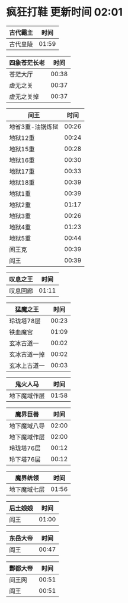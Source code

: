 # 疯狂打鞋 更新时间 02:01

| 古代霸主   | 时间    |
|--------|-------|
| 古代皇陵 | 01:59 |

| 四象苍茫长老   | 时间    |
|--------|-------|
| 苍茫大厅 | 00:38 |
| 虚无之关 | 00:37 |
| 虚无之关掉 | 00:37 |

| 间王   | 时间    |
|--------|-------|
| 地省3重-油锅炼狱 | 00:26 |
| 地狱12重 | 00:24 |
| 地狱15重 | 00:28 |
| 地狱16重 | 00:30 |
| 地狱17重 | 00:33 |
| 地狱18重 | 00:39 |
| 地狱1重 | 00:39 |
| 地狱2重 | 01:17 |
| 地狱3重 | 00:26 |
| 地狱4重 | 01:23 |
| 地狱5重 | 00:44 |
| 间王克 | 00:39 |
| 阎王 | 00:39 |

| 叹息之王   | 时间    |
|--------|-------|
| 叹息回廊 | 01:11 |

| 猛魔之王   | 时间    |
|--------|-------|
| 玲珑塔78层 | 00:23 |
| 铁血魔宫 | 01:09 |
| 玄冰古道一 | 00:02 |
| 玄冰古道一掉 | 00:02 |
| 玄冰上古道一 | 00:03 |

| 鬼火人马   | 时间    |
|--------|-------|
| 地下魔域作层 | 01:58 |

| 魔界巨兽   | 时间    |
|--------|-------|
| 地下魔域八导 | 02:00 |
| 地下魔域作层 | 02:00 |
| 玲珑塔76层 | 00:12 |
| 玲下塔76层 | 00:12 |

| 魔界统领   | 时间    |
|--------|-------|
| 地下魔域七层 | 01:56 |

| 后土娘娘   | 时间    |
|--------|-------|
| 阎王 | 01:00 |

| 东岳大帝   | 时间    |
|--------|-------|
| 阎王 | 00:47 |

| 酆都大帝   | 时间    |
|--------|-------|
| 间王网 | 00:51 |
| 阎王 | 00:51 |